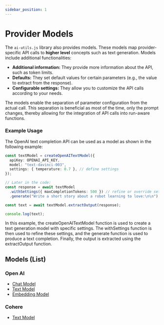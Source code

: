 ```yaml
---
sidebar_position: 1
---
```


# Provider Models

The `ai-utils.js` library also provides models. These models map provider-specific API calls to **higher level** concepts such as text generation. Models include additional functionalities:

- **Additional information:** They provide more information about the API, such as token limits.
- **Defaults:** They set default values for certain parameters (e.g., the value to extract from the response).
- **Configurable settings:** They allow you to customize the API calls according to your needs.

The models enable the separation of parameter configuration from the actual call. This separation is beneficial as most of the time, only the prompt changes, thereby allowing for the integration of API calls into run-aware functions.

### Example Usage

The OpenAI text completion API can be used as a model as shown in the following example:

```ts
const textModel = createOpenAITextModel({
  apiKey: OPENAI_API_KEY,
  model: "text-davinci-003",
  settings: { temperature: 0.7 }, // define settings
});

// Later in the code:
const response = await textModel
  .withSettings({ maxCompletionTokens: 500 }) // refine or override settings
  .generate("Write a short story about a robot learning to love:\n\n");

const text = await textModel.extractOutput(response);

console.log(text);
```

In this example, the createOpenAITextModel function is used to create a text generation model with specific settings. The withSettings function is then used to refine these settings, and the generate function is used to produce a text completion. Finally, the output is extracted using the extractOutput function.

## Models (List)

### Open AI

- [Chat Model](/api/modules/provider_openai#createopenaichatmodel)
- [Text Model](/api/modules/provider_openai#createopenaitextmodel)
- [Embedding Model](/api/modules/provider_openai#createopenaiembeddingmodel)

### Cohere

- [Text Model](/api/modules/provider_cohere#createcoheretextmodel)
